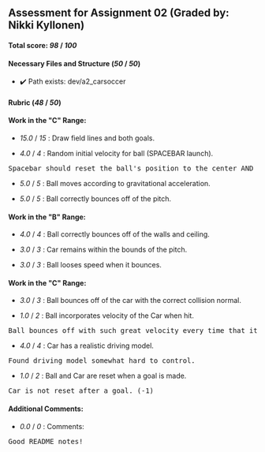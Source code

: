 
## Assessment for Assignment 02 (Graded by: Nikki Kyllonen)

#### Total score: _98_ / _100_

#### Necessary Files and Structure (_50_ / _50_)

+ :heavy_check_mark: Path exists: dev/a2_carsoccer





#### Rubric (_48_ / _50_)

#### Work in the "C" Range:

+ _15.0_ / _15_ : Draw field lines and both goals.

+ _4.0_ / _4_ : Random initial velocity for ball (SPACEBAR launch).
<pre></b>Spacebar should reset the ball's position to the center AND give it a random velocity. You only give the ball a new velocity, without resetting the position.</b></pre>

+ _5.0_ / _5_ : Ball moves according to gravitational acceleration.

+ _5.0_ / _5_ : Ball correctly bounces off of the pitch.



#### Work in the "B" Range:

+ _4.0_ / _4_ : Ball correctly bounces off of the walls and ceiling.

+ _3.0_ / _3_ : Car remains within the bounds of the pitch.

+ _3.0_ / _3_ : Ball looses speed when it bounces.




#### Work in the "C" Range:

+ _3.0_ / _3_ : Ball bounces off of the car with the correct collision normal.

+ _1.0_ / _2_ : Ball incorporates velocity of the Car when hit.
<pre></b>Ball bounces off with such great velocity every time that it's hard to tell if the car's velocity is affecting it. (-1)</b></pre>

+ _4.0_ / _4_ : Car has a realistic driving model.
<pre></b>Found driving model somewhat hard to control.</b></pre>

+ _1.0_ / _2_ : Ball and Car are reset when a goal is made.
<pre></b>Car is not reset after a goal. (-1)</b></pre>



#### Additional Comments:

+ _0.0_ / _0_ : Comments:
<pre></b>Good README notes!</b></pre>


